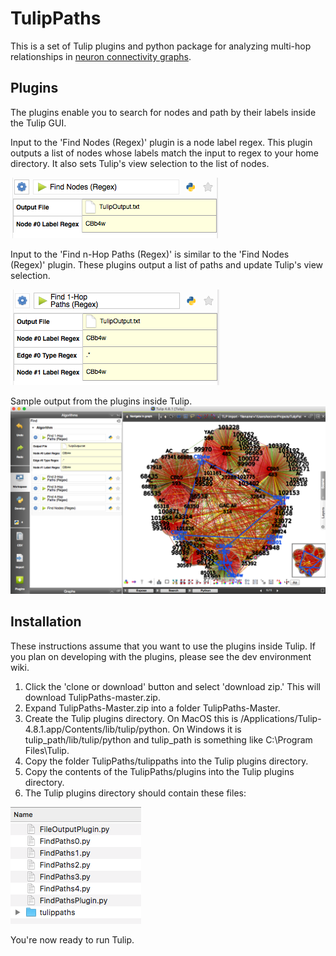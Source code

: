 # TulipPaths
This is a set of Tulip plugins and python package for analyzing multi-hop relationships in [neuron connectivity graphs](http://connectomes.utah.edu/export/files.html#export-directly-from-a-url).

## Plugins

The plugins enable you to search for nodes and path by their labels inside the Tulip GUI.

Input to the 'Find Nodes (Regex)' plugin is a node label regex. This plugin outputs a list of nodes whose labels match the input to regex to your home directory. It also sets Tulip's view selection to the list of nodes. 

![Find nodes by labels](images/find_nodes.png)

Input to the 'Find n-Hop Paths (Regex)' is similar to the 'Find Nodes (Regex)' plugin. These plugins output a list of paths and update Tulip's view selection.

![Find 1-hop paths](images/find_paths.png)

Sample output from the plugins inside Tulip.
![Output](images/output.png)


## Installation

These instructions assume that you want to use the plugins inside Tulip. If you plan on developing with the plugins, please see the dev environment wiki.

1. Click the 'clone or download' button and select 'download zip.' This will download TulipPaths-master.zip.
1. Expand TulipPaths-Master.zip into a folder TulipPaths-Master.
1. Create the Tulip plugins directory. On MacOS this is /Applications/Tulip-4.8.1.app/Contents/lib/tulip/python. On Windows it is tulip_path/lib/tulip/python and tulip_path is something like C:\Program Files\Tulip.
1. Copy the folder TulipPaths/tulippaths into the Tulip plugins directory.
1. Copy the contents of the TulipPaths/plugins into the Tulip plugins directory.
1. The Tulip plugins directory should contain these files:

![Find 1-hop paths](images/installed.png)

You're now ready to run Tulip.
